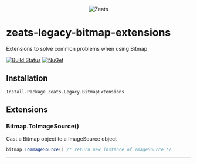 ﻿<div align="center">

![Zeats](https://zeatsbalancaautomatica.blob.core.windows.net/icons/nuget.png)

</div>

# zeats-legacy-bitmap-extensions

Extensions to solve common problems when using Bitmap

[![Build Status](https://dev.azure.com/zeats/Legacy/_apis/build/status/zeats-legacy-bitmap-extensions?branchName=master)](https://dev.azure.com/zeats/Legacy/_build/latest?definitionId=21&branchName=master)
[![NuGet](https://img.shields.io/nuget/v/Zeats.Legacy.BitmapExtensions.svg)](https://www.nuget.org/packages/Zeats.Legacy.BitmapExtensions)

## Installation

```PM>
Install-Package Zeats.Legacy.BitmapExtensions
```

## Extensions

### Bitmap.ToImageSource()
Cast a Bitmap object to a ImageSource object
```c#
bitmap.ToImageSource() /* return new instance of ImageSource */
```
---

